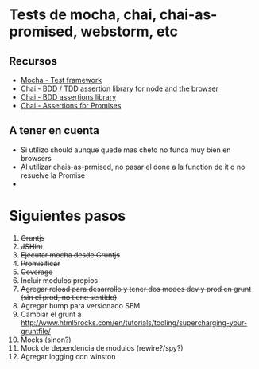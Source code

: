 # Tests de mocha, chai, chai-as-promised, webstorm, etc

## Recursos
* [Mocha - Test framework](http://mochajs.org/)
* [Chai - BDD / TDD assertion library for node and the browser](http://chaijs.com/)
* [Chai - BDD assertions library](http://chaijs.com/api/bdd/)
* [Chai - Assertions for Promises](http://chaijs.com/plugins/chai-as-promised)


## A tener en cuenta
* Si utilizo should aunque quede mas cheto no funca muy bien en browsers
* Al utilizar chais-as-prmised, no pasar el done a la function de it o no resuelve la Promise
*

# Siguientes pasos
1. <strike>Gruntjs</strike>
1. <strike>JSHint</strike>
1. <strike>Ejecutar mocha desde Gruntjs</strike>
1. <strike>Promisificar</strike>
1. <strike>Coverage</strike>
1. <strike>Incluir modulos propios</strike>
1. <strike>Agregar reload para desarrollo y tener dos modos dev y prod en grunt (sin el prod, no tiene sentido)</strike>
1. Agregar bump para versionado SEM
1. Cambiar el grunt a http://www.html5rocks.com/en/tutorials/tooling/supercharging-your-gruntfile/
1. Mocks (sinon?)
1. Mock de dependencia de modulos (rewire?/spy?)
1. Agregar logging con winston